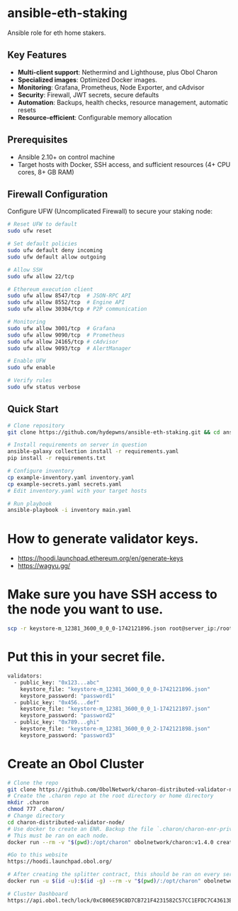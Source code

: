 # ansible-eth-staking
Ansible role for eth home stakers.

## Key Features

- **Multi-client support**: Nethermind and Lighthouse, plus Obol Charon
- **Specialized images**: Optimized Docker images.
- **Monitoring**: Grafana, Prometheus, Node Exporter, and cAdvisor
- **Security**: Firewall, JWT secrets, secure defaults
- **Automation**: Backups, health checks, resource management, automatic resets
- **Resource-efficient**: Configurable memory allocation

## Prerequisites

- Ansible 2.10+ on control machine
- Target hosts with Docker, SSH access, and sufficient resources (4+ CPU cores, 8+ GB RAM)

## Firewall Configuration

Configure UFW (Uncomplicated Firewall) to secure your staking node:

```bash
# Reset UFW to default
sudo ufw reset

# Set default policies
sudo ufw default deny incoming
sudo ufw default allow outgoing

# Allow SSH
sudo ufw allow 22/tcp

# Ethereum execution client
sudo ufw allow 8547/tcp  # JSON-RPC API
sudo ufw allow 8552/tcp  # Engine API
sudo ufw allow 30304/tcp # P2P communication

# Monitoring
sudo ufw allow 3001/tcp  # Grafana
sudo ufw allow 9090/tcp  # Prometheus
sudo ufw allow 24165/tcp # cAdvisor
sudo ufw allow 9093/tcp  # AlertManager

# Enable UFW
sudo ufw enable

# Verify rules
sudo ufw status verbose
```

## Quick Start

```bash
# Clone repository
git clone https://github.com/hydepwns/ansible-eth-staking.git && cd ansible-eth-staking

# Install requirements on server in question
ansible-galaxy collection install -r requirements.yaml
pip install -r requirements.txt

# Configure inventory
cp example-inventory.yaml inventory.yaml
cp example-secrets.yaml secrets.yaml
# Edit inventory.yaml with your target hosts

# Run playbook
ansible-playbook -i inventory main.yaml
```

# How to generate validator keys.
- https://hoodi.launchpad.ethereum.org/en/generate-keys
- https://wagyu.gg/

# Make sure you have SSH access to the node you want to use.
```bash
scp -r keystore-m_12381_3600_0_0_0-1742121896.json root@server_ip:/root/.lighthouse/validators/keys
```

# Put this in your secret file.
```bash
validators:
  - public_key: "0x123...abc"
    keystore_file: "keystore-m_12381_3600_0_0_0-1742121896.json"
    keystore_password: "password1"
  - public_key: "0x456...def"
    keystore_file: "keystore-m_12381_3600_0_0_1-1742121897.json"
    keystore_password: "password2"
  - public_key: "0x789...ghi"
    keystore_file: "keystore-m_12381_3600_0_0_2-1742121898.json"
    keystore_password: "password3"
```

# Create an Obol Cluster
```bash
# Clone the repo
git clone https://github.com/ObolNetwork/charon-distributed-validator-node.git
# Create the .charon repo at the root directory or home directory
mkdir .charon
chmod 777 .charon/
# Change directory
cd charon-distributed-validator-node/
# Use docker to create an ENR. Backup the file `.charon/charon-enr-private-key`.
# This must be ran on each node.
docker run --rm -v "$(pwd):/opt/charon" obolnetwork/charon:v1.4.0 create enr

#Go to this website
https://hoodi.launchpad.obol.org/

# After creating the splitter contract, this should be ran on every server in the Obol cluster.
docker run -u $(id -u):$(id -g) --rm -v "$(pwd)/:/opt/charon" obolnetwork/charon:v1.4.0 dkg --definition-file="https://api.obol.tech/v1/definition/0xc2539e3df1179d103140b54520f096498be0b96ba1811857fde0576a0c831b2f" --publish

# Cluster Dashboard
https://api.obol.tech/lock/0xC806E59C8D7CB721F4231582C57CC1EFDC7C43613B0F22A9BE1BFE50FD443EBD/launchpad
```